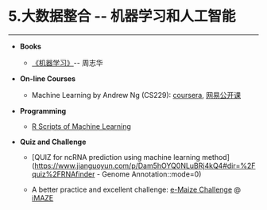 # 5.大数据整合 -- 机器学习和人工智能

---

* **Books**

  * [《机器学习》](https://www.gitbook.com/book/lulab/bioinfo/edit#)-- 周志华

* **On-line Courses**

  * Machine Learning by Andrew Ng \(CS229\):  [coursera](https://www.coursera.org/learn/machine-learning), [网易公开课](http://open.163.com/special/opencourse/machinelearning.html)

* **Programming**

  * [R Scripts of Machine Learning](https://github.com/lulab/PI/tree/master/Rscript/machine_learning)

* **Quiz and Challenge**

  * [QUIZ for ncRNA prediction using machine learning method](https://www.jianguoyun.com/p/Dam5hOYQ0NLuBRj4kQ4#dir=%2Fquiz%2FRNAfinder - Genome Annotation::mode=0)

  * A better practice and excellent challenge: [e-Maize Challenge](http://emaize.imaze.org)  @ [iMAZE](http://www.imaze.org)



